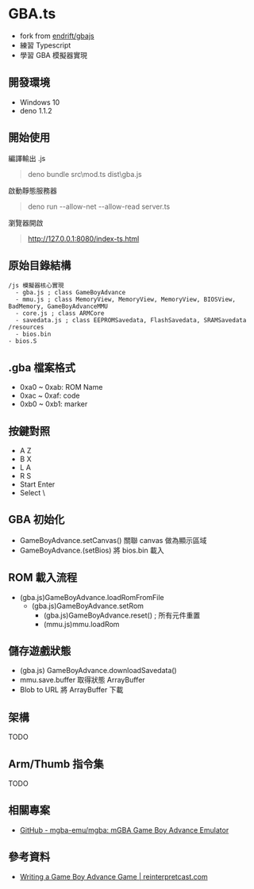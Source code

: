 GBA.ts
======

* fork from [endrift/gbajs](https://github.com/endrift/gbajs)
* 練習 Typescript 
* 學習 GBA 模擬器實現

## 開發環境

* Windows 10
* deno 1.1.2

## 開始使用

編譯輸出 .js

> deno bundle src\mod.ts dist\gba.js

啟動靜態服務器

> deno run --allow-net --allow-read server.ts

瀏覽器開啟

> http://127.0.0.1:8080/index-ts.html

## 原始目錄結構

```
/js 模擬器核心實現
  - gba.js ; class GameBoyAdvance
  - mmu.js ; class MemoryView, MemoryView, MemoryView, BIOSView, BadMemory, GameBoyAdvanceMMU
  - core.js ; class ARMCore
  - savedata.js ; class EEPROMSavedata, FlashSavedata, SRAMSavedata
/resources
  - bios.bin
- bios.S
```

## .gba 檔案格式

* 0xa0 ~ 0xab: ROM Name
* 0xac ~ 0xaf: code 
* 0xb0 ~ 0xb1: marker

## 按鍵對照

* A	Z
* B	X
* L	A
* R	S
* Start	Enter
* Select	\

## GBA 初始化

* GameBoyAdvance.setCanvas() 關聯 canvas 做為顯示區域
* GameBoyAdvance.(setBios) 將 bios.bin 載入

## ROM 載入流程

* (gba.js)GameBoyAdvance.loadRomFromFile
  * (gba.js)GameBoyAdvance.setRom
    * (gba.js)GameBoyAdvance.reset() ; 所有元件重置
    * (mmu.js)mmu.loadRom
  
## 儲存遊戲狀態

* (gba.js) GameBoyAdvance.downloadSavedata()
* mmu.save.buffer 取得狀態 ArrayBuffer 
* Blob to URL 將 ArrayBuffer 下載

## 架構

TODO

## Arm/Thumb 指令集

TODO


## 相關專案

* [GitHub - mgba-emu/mgba: mGBA Game Boy Advance Emulator](https://github.com/mgba-emu/mgba)

## 參考資料

* [Writing a Game Boy Advance Game | reinterpretcast.com](https://www.reinterpretcast.com/writing-a-game-boy-advance-game)
